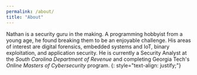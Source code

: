 ```yaml
---
permalink: /about/
title: "About"
---
```


Nathan is a security guru in the making. A programming hobbyist from a young age, he found breaking them to be an enjoyable challenge. His areas of interest are digital forensics, embedded systems and IoT, binary exploitation, and application security. He is currently a Security Analyst at the _South Carolina Department of Revenue_ and completing Georgia Tech's _Online Masters of Cybersecurity_ program.
{: style="text-align: justify;"}